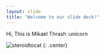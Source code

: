 ```yaml
---
layout: slide
title: "Welcome to our slide deck!"
---
```


Hi, This is Mikael Thrash :unicorn

![steroidtocat](https://octodex.github.com/images/steroidtocat.png)
{: .center}
